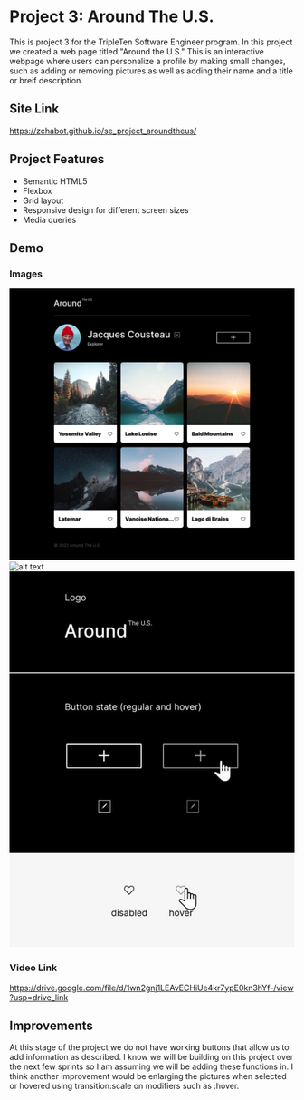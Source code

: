 # Project 3: Around The U.S.

This is project 3 for the TripleTen Software Engineer program. In this project we created a web page titled "Around the U.S." This is an interactive webpage where users can personalize a profile by making small changes, such as adding or removing pictures as well as adding their name and a title or breif description.

## Site Link

https://zchabot.github.io/se_project_aroundtheus/

## Project Features

- Semantic HTML5
- Flexbox
- Grid layout
- Responsive design for different screen sizes
- Media queries

## Demo

### Images

![alt text](./src/images/demo/demo-desktop.jpg)
![alt text](./scr/images/demo/demo-mobile.jpg)
![alt text](./src/images/demo/demo-button.jpg)

### Video Link

https://drive.google.com/file/d/1wn2gnj1LEAvECHiUe4kr7ypE0kn3hYf-/view?usp=drive_link

## Improvements

At this stage of the project we do not have working buttons that allow us to add information as described. I know we will be building on this project over the next few sprints so I am assuming we will be adding these functions in. I think another improvement would be enlarging the pictures when selected or hovered using transition:scale on modifiers such as :hover.
